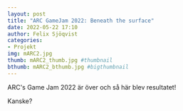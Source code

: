 ```yaml
---
layout: post
title: "ARC GameJam 2022: Beneath the surface"
date: 2022-05-22 17:10
author: Felix Sjöqvist
categories: 
- Projekt
img: mARC2.jpg
thumb: mARC2_thumb.jpg #thumbnail
bthumb: mARC2_bthumb.jpg #bigthumbnail
---
```

ARC's Game Jam 2022 är över och så här blev resultatet!
<!--more-->
Kanske?

